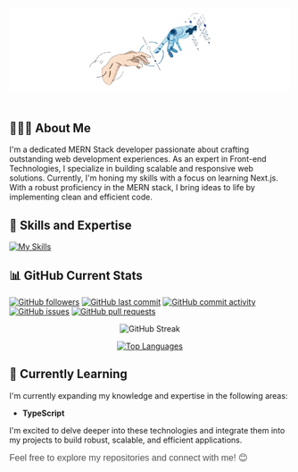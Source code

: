 <p align="center">
  <img src="./assets/White_Minimalist_Profile_LinkedIn_Banner-removebg-preview.png" alt="Github Banner" style="max-width: 100%;">
</p>
<div  style="margin-top: 50px; margin-bottom: 50px;" ></div>

## 👨🏽‍💻 About Me

I'm a dedicated MERN Stack developer passionate about crafting outstanding web development experiences. As an expert in Front-end Technologies, I specialize in building scalable and responsive web solutions. Currently, I'm honing my skills with a focus on learning Next.js. With a robust proficiency in the MERN stack, I bring ideas to life by implementing clean and efficient code.

<!-- Technologies & Tools -->

## 🚀 Skills and Expertise

[![My Skills](https://skillicons.dev/icons?i=html,css,tailwindcss,bootstrap,javascript,typescript,python,git,github,react,nextjs,redux,nodejs,express,mongodb,figma,vscode,netlify,npm,yarn,pnpm,postman,&theme=light)](https://skillicons.dev)

## 📊 GitHub Current Stats

[![GitHub followers](https://img.shields.io/github/followers/naymHdev?label=Follow&style=social)](https://github.com/naymHdev)
[![GitHub last commit](https://img.shields.io/github/last-commit/naymHdev/naymHdev?style=flat)](https://github.com/naymHdev/naymHdev)
[![GitHub commit activity](https://img.shields.io/github/commit-activity/m/naymHdev/naymHdev)](https://github.com/naymHdev/naymHdev)
[![GitHub issues](https://img.shields.io/github/issues/naymHdev/naymHdev)](https://github.com/naymHdev/naymHdev/issues)
[![GitHub pull requests](https://img.shields.io/github/issues-pr/naymHdev/naymHdev)](https://github.com/naymHdev/naymHdev/pulls)

<p align="center">
  <img src="https://github-readme-streak-stats.herokuapp.com/?user=naymHdev&theme=green_nur&ring=2DA44E&fire=2DA44E&sideNums=2DA44E&currStreakNum=FFFFFF&currStreakLabel=FFFFFF&dates=2DA44E&background=000000&stroke=2DA44E&border=none" alt="GitHub Streak">
</p>

<p align="center">
  <a href="https://github.com/naymHdev">
    <img src="https://github-readme-stats.vercel.app/api/top-langs/?username=naymHdev&layout=compact&theme=dark&title_color=2ED573&text_color=2ED573" alt="Top Languages">
  </a>
</p>


<!-- Currently Learning -->

## 🌱 Currently Learning

I'm currently expanding my knowledge and expertise in the following areas:

- **TypeScript**

I'm excited to delve deeper into these technologies and integrate them into my projects to build robust, scalable, and efficient applications.

<span style="color: #555; font-family: 'Helvetica', sans-serif; font-size: 16px;">Feel free to explore my repositories and connect with me! 😊</span>
